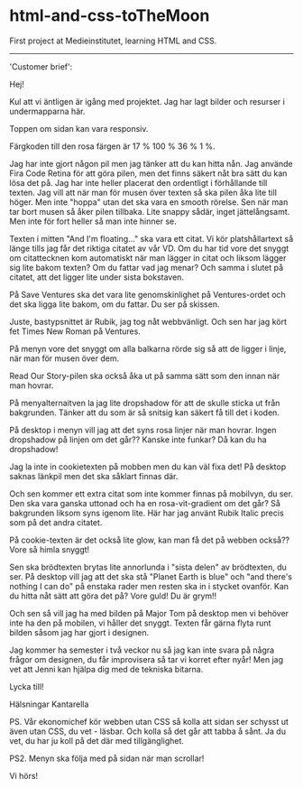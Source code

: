 # html-and-css-toTheMoon
First project at Medieinstitutet, learning HTML and CSS.

------------------------------------------------------------------------------------------------------------

'Customer brief':

Hej!

Kul att vi äntligen är igång med projektet. Jag har lagt bilder och resurser i undermapparna här.

Toppen om sidan kan vara responsiv.

Färgkoden till den rosa färgen är 17 % 100 % 36 % 1 %.

Jag har inte gjort någon pil men jag tänker att du kan hitta nån. Jag använde Fira Code Retina för
att göra pilen, men det finns säkert nåt bra sätt du kan lösa det på. Jag har inte heller placerat den
ordentligt i förhållande till texten. Jag vill att när man för musen över texten så ska pilen åka lite till
höger. Men inte "hoppa" utan det ska vara en smooth rörelse. Sen när man tar bort musen så åker
pilen tillbaka. Lite snappy sådär, inget jättelångsamt. Men inte för fort heller så man inte hinner se.

Texten i mitten "And I'm floating..." ska vara ett citat. Vi kör platshållartext så länge tills jag får det
riktiga citatet av vår VD. Om du har tid vore det snyggt om citattecknen kom automatiskt när man
lägger in citat och liksom lägger sig lite bakom texten? Om du fattar vad jag menar? Och samma
i slutet på citatet, att det ligger lite under sista bokstaven.

På Save Ventures ska det vara lite genomskinlighet på Ventures-ordet och det ska ligga lite
bakom, om du fattar. Du ser på skissen.

Juste, bastypsnittet är Rubik, jag tog nåt webbvänligt. Och sen har jag kört fet Times New Roman
på Ventures.

På menyn vore det snyggt om alla balkarna rörde sig så att de ligger i linje, när man för musen
över dem.

Read Our Story-pilen ska också åka ut på samma sätt som den innan när man hovrar.

På menyalternaitven la jag lite dropshadow för att de skulle sticka ut från bakgrunden. Tänker att
du som är så snitsig kan säkert få till det i koden.

På desktop i menyn vill jag att det syns rosa linjer när man hovrar. Ingen dropshadow på linjen om
det går?? Kanske inte funkar? Då kan du ha dropshadow!

Jag la inte in cookietexten på mobben men du kan väl fixa det! På desktop saknas länkpil men
det ska såklart finnas där.

Och sen kommer ett extra citat som inte kommer finnas på mobilvyn, du ser. Den ska vara ganska
uttonad och ha en rosa-vit-gradient om det går? Så bakgrunden liksom syns igenom lite. Här har
jag använt Rubik Italic precis som på det andra citatet.

På cookie-texten är det också lite glow, kan man få det på webben också?? Vore så himla snyggt!

Sen ska brödtexten brytas lite annorlunda i "sista delen" av brödtexten, du ser. På desktop vill jag
att det ska stå "Planet Earth is blue" och "and there's nothing I can do" på enstaka rader men
resten ska in i stycket ovanför. Kan du hitta nåt sätt att göra det på? Vore guld! Du är grym!!

Och sen så vill jag ha med bilden på Major Tom på desktop men vi behöver inte ha den på
mobilen, vi håller det snyggt. Texten får gärna flyta runt bilden såsom jag har gjort i designen.

Jag kommer ha semester i två veckor nu så jag kan inte svara på några frågor om designen, du
får improvisera så tar vi korret efter nyår! Men jag vet att Jenni kan hjälpa dig med de tekniska
bitarna.

Lycka till!

Hälsningar Kantarella

PS. Vår ekonomichef kör webben utan CSS så kolla att sidan ser schysst ut även utan CSS,
du vet - läsbar. Och kolla så det går att tabba å sånt. Ja du vet, du har ju koll på det där med
tillgänglighet.

PS2. Menyn ska följa med på sidan när man scrollar!

Vi hörs!
